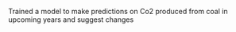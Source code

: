 Trained a model to make predictions on Co2 produced from coal in upcoming years and suggest changes
